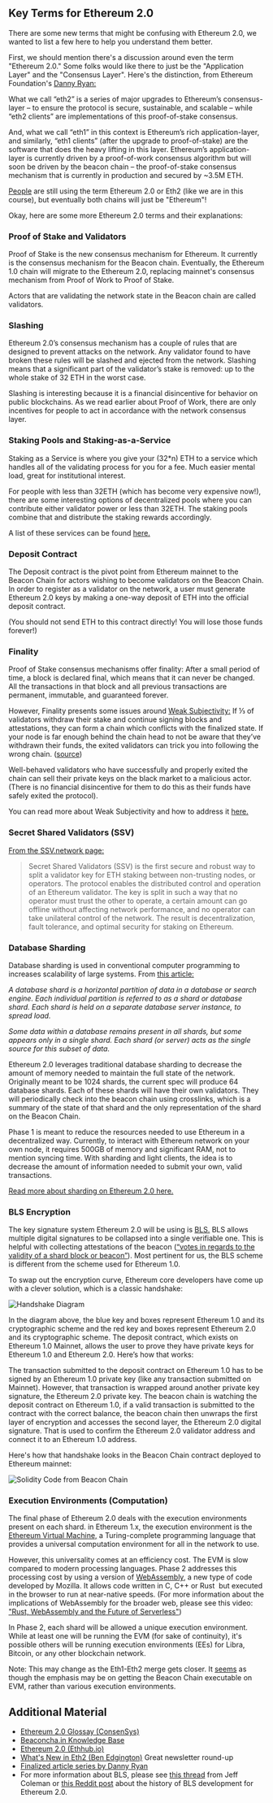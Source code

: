 ## Key Terms for Ethereum 2.0

There are some new terms that might be confusing with Ethereum 2.0, we wanted to list a few here to help you understand them better.

First, we should mention there's a discussion around even the term "Ethereum 2.0." Some folks would like there to just be the "Application Layer" and the "Consensus Layer". Here's the distinction, from Ethereum Foundation's <a href="https://blog.ethereum.org/2021/03/11/finalized-no-23/" target="_blank" rel="noopener noreferrer">Danny Ryan:</a>

What we call “eth2” is a series of major upgrades to Ethereum’s consensus-layer – to ensure the protocol is secure, sustainable, and scalable – while “eth2 clients” are implementations of this proof-of-stake consensus.

And, what we call “eth1” in this context is Ethereum’s rich application-layer, and similarly, “eth1 clients” (after the upgrade to proof-of-stake) are the software that does the heavy lifting in this layer. Ethereum’s application-layer is currently driven by a proof-of-work consensus algorithm but will soon be driven by the beacon chain – the proof-of-stake consensus mechanism that is currently in production and secured by ~3.5M ETH.

<a href="https://hackmd.io/@benjaminion/eth2_news/https%3A%2F%2Fhackmd.io%2F%40benjaminion%2Fwnie2_210702" target="_blank" rel="noopener noreferrer">People</a> are still using the term Ethereum 2.0 or Eth2 (like we are in this course), but eventually both chains will just be "Ethereum"!

Okay, here are some more Ethereum 2.0 terms and their explanations:

### Proof of Stake and Validators

Proof of Stake is the new consensus mechanism for Ethereum. It currently is the consensus mechanism for the Beacon chain. Eventually, the Ethereum 1.0 chain will migrate to the Ethereum 2.0, replacing mainnet's consensus mechanism from Proof of Work to Proof of Stake.

Actors that are validating the network state in the Beacon chain are called validators.

### Slashing

Ethereum 2.0’s consensus mechanism has a couple of rules that are designed to prevent attacks on the network. Any validator found to have broken these rules will be slashed and ejected from the network. Slashing means that a significant part of the validator’s stake is removed: up to the whole stake of 32 ETH in the worst case.

Slashing is interesting because it is a financial disincentive for behavior on public blockchains. As we read earlier about Proof of Work, there are only incentives for people to act in accordance with the network consensus layer.

### Staking Pools and Staking-as-a-Service

Staking as a Service is where you give your (32*n) ETH to a service which handles all of the validating process for you for a fee. Much easier mental load, great for institutional interest.

For people with less than 32ETH (which has become very expensive now!), there are some interesting options of decentralized pools where you can contribute either validator power or less than 32ETH. The staking pools combine that and distribute the staking rewards accordingly.

A list of these services can be found <a href="https://beaconcha.in/stakingServices/" target="_blank" rel="noopener noreferrer">here.</a>

### Deposit Contract

The Deposit contract is the pivot point from Ethereum mainnet to the Beacon Chain for actors wishing to become validators on the Beacon Chain. In order to register as a validator on the network, a user must generate Ethereum 2.0 keys by making a one-way deposit of ETH into the official deposit contract. 

(You should not send ETH to this contract directly! You will lose those funds forever!)

### Finality
Proof of Stake consensus mechanisms offer finality: After a small period of time, a block is declared final, which means that it can never be changed. All the transactions in that block and all previous transactions are permanent, immutable, and guaranteed forever.

However, Finality presents some issues around <a href="https://docs.teku.consensys.net/en/latest/Concepts/Weak-Subjectivity/" target="_blank" rel="noopener noreferrer">Weak Subjectivity:</a> If ⅓ of validators withdraw their stake and continue signing blocks and attestations, they can form a chain which conflicts with the finalized state. If your node is far enough behind the chain head to not be aware that they’ve withdrawn their funds, the exited validators can trick you into following the wrong chain. (<a href="https://docs.teku.consensys.net/en/latest/Concepts/Weak-Subjectivity/" target="_blank" rel="noopener noreferrer">source</a>) 

Well-behaved validators who have successfully and properly exited the chain can sell their private keys on the black market to a malicious actor. (There is no financial disincentive for them to do this as their funds have safely exited the protocol).

You can read more about Weak Subjectivity and how to address it <a href="https://consensys.net/blog/teku/teku-and-infura-team-up-to-make-the-fastest-ethereum-2-0-client-sync/" target="_blank" rel="noopener noreferrer">here.</a>

### Secret Shared Validators (SSV)

<a href="https://docs.ssv.network/network-overview/ssv-infrastructure" target="_blank" rel="noopener noreferrer">From the SSV.network page:</a>

>Secret Shared Validators (SSV) is the first secure and robust way to split a validator key for ETH staking between non-trusting nodes, or operators.
> The protocol enables the distributed control and operation of an Ethereum validator. The key is split in such a way that no operator must trust the other to operate, a certain amount can go offline without affecting network performance, and no operator can take unilateral control of the network. The result is decentralization, fault tolerance, and optimal security for staking on Ethereum.

### Database Sharding

Database sharding is used in conventional computer programming to increases scalability of large systems. From [this article:](https://en.wikipedia.org/wiki/Shard_(database_architecture))

_A database shard is a horizontal partition of data in a database or search engine. Each individual partition is referred to as a shard or database shard. Each shard is held on a separate database server instance, to spread load._

_Some data within a database remains present in all shards, but some appears only in a single shard. Each shard (or server) acts as the single source for this subset of data._

Ethereum 2.0 leverages traditional database sharding to decrease the amount of memory needed to maintain the full state of the network. Originally meant to be 1024 shards, the current spec will produce 64 database shards. Each of these shards will have their own validators. They will periodically check into the beacon chain using crosslinks, which is a summary of the state of that shard and the only representation of the shard on the Beacon Chain.

Phase 1 is meant to reduce the resources needed to use Ethereum in a decentralized way. Currently, to interact with Ethereum network on your own node, it requires 500GB of memory and significant RAM, not to mention syncing time. With sharding and light clients, the idea is to decrease the amount of information needed to submit your own, valid transactions.

<a href="https://vitalik.ca/general/2021/04/07/sharding.html" target="_blank" rel="noopener noreferrer">Read more about sharding on Ethereum 2.0 here.</a>

### BLS Encryption

The key signature system Ethereum 2.0 will be using is <a href="https://en.wikipedia.org/wiki/BLS_digital_signature" target="_blank" rel="noopener noreferrer">BLS.</a> BLS allows multiple digital signatures to be collapsed into a single verifiable one. This is helpful with collecting attestations of the beacon (<a href="https://medium.com/alethio/ethereum-2-0-terms-demystified-8398357429d7" target="_blank" rel="noopener noreferrer">“votes in regards to the validity of a shard block or beacon”</a>). Most pertinent for us, the BLS scheme is different from the scheme used for Ethereum 1.0.

To swap out the encryption curve, Ethereum core developers have come up with a clever solution, which is a classic handshake:

![Handshake Diagram](../../img/S10/eth2-bls-handshake.png)

In the diagram above, the blue key and boxes represent Ethereum 1.0 and its cryptographic scheme and the red key and boxes represent Ethereum 2.0 and its cryptographic scheme. The deposit contract, which exists on Ethereum 1.0 Mainnet, allows the user to prove they have private keys for Ethereum 1.0 and Ethereum 2.0. Here’s how that works:

The transaction submitted to the deposit contract on Ethereum 1.0 has to be signed by an Ethereum 1.0 private key (like any transaction submitted on Mainnet). However, that transaction is wrapped around another private key signature, the Ethereum 2.0 private key. The beacon chain is watching the deposit contract on Ethereum 1.0, if a valid transaction is submitted to the contract with the correct balance, the beacon chain then unwraps the first layer of encryption and accesses the second layer, the Ethereum 2.0 digital signature. That is used to confirm the Ethereum 2.0 validator address and connect it to an Ethereum 1.0 address.

Here's how that handshake looks in the Beacon Chain contract deployed to Ethereum mainnet:

![Solidity Code from Beacon Chain](../../img/S10/bls-solidity.png)

### Execution Environments (Computation)
The final phase of Ethereum 2.0 deals with the execution environments present on each shard. in Ethereum 1.x, the execution environment is the [Ethereum Virtual Machine,](https://medium.com/mycrypto/the-ethereum-virtual-machine-how-does-it-work-9abac2b7c9e) a Turing-complete programming language that provides a universal computation environment for all in the network to use.

However, this universality comes at an efficiency cost. The EVM is slow compared to modern processing languages. Phase 2 addresses this processing cost by using a version of [WebAssembly](https://developer.mozilla.org/en-US/docs/WebAssembly), a new type of code developed by Mozilla. It allows code written in C, C++ or Rust  but executed in the browser to run at near-native speeds. (For more information about the implications of WebAssembly for the broader web, please see this video: ["Rust, WebAssembly and the Future of Serverless"](https://www.youtube.com/watch?v=CMB6AlE1QuI&t=1854s))

In Phase 2, each shard will be allowed a unique execution environment. While at least one will be running the EVM (for sake of continuity), it's possible others will be running execution environments (EEs) for Libra, Bitcoin, or any other blockchain network.

Note: This may change as the Eth1-Eth2 merge gets closer. It <a href="https://drive.google.com/file/d/1bC25o8Pt_6pzm0pS7rLfTeebqXeWEhGx/view" target="_blank" rel="noopener noreferrer">seems</a> as though the emphasis may be on getting the Beacon Chain executable on EVM, rather than various execution environments.

## Additional Material
- <a href="https://consensys.net/knowledge-base/ethereum-2/glossary/" target="_blank" rel="noopener noreferrer">Ethereum 2.0 Glossay (ConsenSys)</a>
- <a href="https://kb.beaconcha.in/" target="_blank" rel="noopener noreferrer">Beaconcha.in Knowledge Base</a>
- <a href="https://docs.ethhub.io/ethereum-roadmap/ethereum-2.0/eth-2.0-phases/" target="_blank" rel="noopener noreferrer">Ethereum 2.0 (Ethhub.io)</a>
- <a href="https://hackmd.io/@benjaminion/eth2_news/https%3A%2F%2Fhackmd.io%2F%40benjaminion%2Fwnie2_210813" target="_blank" rel="noopener noreferrer">What's New in Eth2 (Ben Edgington)</a> Great newsletter round-up
- <a href="https://blog.ethereum.org/category/research-and-development/" target="_blank" rel="noopener noreferrer">Finalized article series by Danny Ryan</a>
- For more information about BLS, please see <a href="https://twitter.com/technocrypto/status/1330150395419766785" target="_blank" rel="noopener noreferrer">this thread</a> from Jeff Coleman or <a href="https://www.reddit.com/r/ethfinance/comments/jghide/daily_general_discussion_october_23_2020/g9sz7jm/?context=8&depth=9" target="_blank" rel="noopener noreferrer">this Reddit post</a> about the history of BLS development for Ethereum 2.0. 

